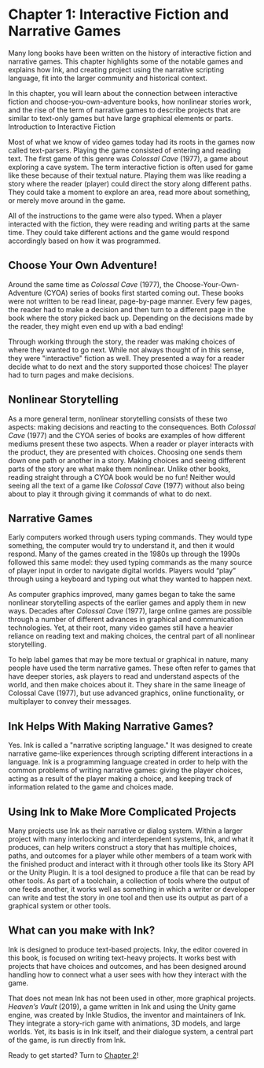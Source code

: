 # Chapter 1: Interactive Fiction and Narrative Games

Many long books have been written on the history of interactive fiction and narrative games. This chapter highlights some of the notable games and explains how Ink, and creating project using the narrative scripting language, fit into the larger community and historical context.

In this chapter, you will learn about the connection between interactive fiction and choose-you-own-adventure books, how nonlinear stories work, and the rise of the term of narrative games to describe projects that are similar to text-only games but have large graphical elements or parts.
Introduction to Interactive Fiction

Most of what we know of video games today had its roots in the games now called text-parsers. Playing the game consisted of entering and reading text. The first game of this genre was *Colossal Cave* (1977), a game about exploring a cave system. The term interactive fiction is often used for game like these because of their textual nature. Playing them was like reading a story where the reader (player) could direct the story along different paths. They could take a moment to explore an area, read more about something, or merely move around in the game.

All of the instructions to the game were also typed. When a player interacted with the fiction, they were reading and writing parts at the same time. They could take different actions and the game would respond accordingly based on how it was programmed.

## Choose Your Own Adventure!

Around the same time as *Colossal Cave* (1977), the Choose-Your-Own-Adventure (CYOA) series of books first started coming out. These books were not written to be read linear, page-by-page manner. Every few pages, the reader had to make a decision and then turn to a different page in the book where the story picked back up. Depending on the decisions made by the reader, they might even end up with a bad ending! 

Through working through the story, the reader was making choices of where they wanted to go next. While not always thought of in this sense, they were "interactive" fiction as well. They presented a way for a reader decide what to do next and the story supported those choices! The player had to turn pages and make decisions.

## Nonlinear Storytelling

As a more general term, nonlinear storytelling consists of these two aspects: making decisions and reacting to the consequences. Both *Colossal Cave* (1977) and the CYOA series of books are examples of how different mediums present these two aspects. When a reader or player interacts with the product, they are presented with choices. Choosing one sends them down one path or another in a story. Making choices and seeing different parts of the story are what make them nonlinear. Unlike other books, reading straight through a CYOA book would be no fun! Neither would seeing all the text of a game like *Colossal Cave* (1977) without also being about to play it through giving it commands of what to do next.

## Narrative Games

Early computers worked through users typing commands. They would type something, the computer would try to understand it, and then it would respond. Many of the games created in the 1980s up through the 1990s followed this same model: they used typing commands as the many source of player input in order to navigate digital worlds. Players would “play” through using a keyboard and typing out what they wanted to happen next.

As computer graphics improved, many games began to take the same nonlinear storytelling aspects of the earlier games and apply them in new ways. Decades after *Colossal Cave* (1977), large online games are possible through a number of different advances in graphical and communication technologies. Yet, at their root, many video games still have a heavier reliance on reading text and making choices, the central part of all nonlinear storytelling.

To help label games that may be more textual or graphical in nature, many people have used the term narrative games. These often refer to games that have deeper stories, ask players to read and understand aspects of the world, and then make choices about it. They share in the same lineage of Colossal Cave (1977), but use advanced graphics, online functionality, or multiplayer to convey their messages. 

## Ink Helps With Making Narrative Games?

Yes. Ink is called a "narrative scripting language." It was designed to create narrative game-like experiences through scripting different interactions in a language. Ink is a programming language created in order to help with the common problems of writing narrative games: giving the player choices, acting as a result of the player making a choice, and keeping track of information related to the game and choices made.

## Using Ink to Make More Complicated Projects

Many projects use Ink as their narrative or dialog system. Within a larger project with many interlocking and interdependent systems, Ink, and what it produces, can help writers construct a story that has multiple choices, paths, and outcomes for a player while other members of a team work with the finished product and interact with it through other tools like its Story API or the Unity Plugin. It is a tool designed to produce a file that can be read by other tools. As part of a toolchain, a collection of tools where the output of one feeds another, it works well as something in which a writer or developer can write and test the story in one tool and then use its output as part of a graphical system or other tools.

## What can you make with Ink?

Ink is designed to produce text-based projects. Inky, the editor covered in this book, is focused on writing text-heavy projects. It works best with projects that have choices and outcomes, and has been designed around handling how to connect what a user sees with how they interact with the game. 

That does not mean Ink has not been used in other, more graphical projects. *Heaven’s Vault* (2019), a game written in Ink and using the Unity game engine, was created by Inkle Studios, the inventor and maintainers of Ink. They integrate a story-rich game with animations, 3D models, and large worlds. Yet, its basis is in Ink itself, and their dialogue system, a central part of the game, is run directly from Ink.

Ready to get started? Turn to [Chapter 2](../Chapter2/index.md)!

